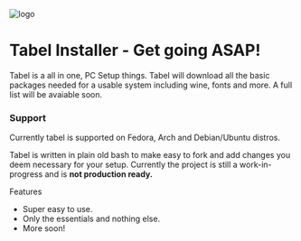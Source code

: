 ![logo](https://i.imgur.com/nQiZJNQ.png)

# Tabel Installer - Get going ASAP!
Tabel is a all in one, PC Setup things. Tabel will download all the basic packages needed for a usable system including wine, fonts and more. A full list will be avaiable soon. 

### Support
Currently tabel is supported on Fedora, Arch and Debian/Ubuntu distros. 

Tabel is written in plain old bash to make easy to fork and add changes you deem necessary for your setup. Currently the project is still a work-in-progress and is **not production ready.** 

Features
- Super easy to use.
- Only the essentials and nothing else. 
- More soon!
